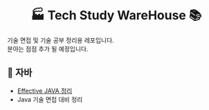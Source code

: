 <h1  align="center"> 🏭 Tech Study WareHouse 📚</h1>
  
    
      
기술 면접 및 기술 공부 정리용 레포입니다.  
분야는 점점 추가 될 예정입니다.


## 📌 자바

* [Effective JAVA 정리](tech_Study/Java/Effective_JAVA/Effective_Java_3:E_정리.md)  
* Java 기술 면접 대비 정리


## 
